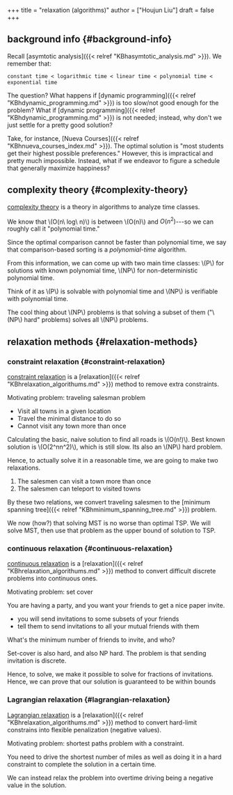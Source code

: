+++
title = "relaxation (algorithms)"
author = ["Houjun Liu"]
draft = false
+++

## background info {#background-info}

Recall [asymtotic analysis]({{< relref "KBhasymtotic_analysis.md" >}}). We remember that:

```text
constant time < logarithmic time < linear time < polynomial time < exponential time
```

The question? What happens if [dynamic programming]({{< relref "KBhdynamic_programming.md" >}}) is too slow/not good enough for the problem? What if [dynamic programming]({{< relref "KBhdynamic_programming.md" >}}) is not needed; instead, why don't we just settle for a pretty good solution?

Take, for instance, [Nueva Courses]({{< relref "KBhnueva_courses_index.md" >}}). The optimal solution is "most students get their highest possible preferences." However, this is impractical and pretty much impossible. Instead, what if we endeavor to figure a schedule that generally maximize happiness?


## complexity theory {#complexity-theory}

[complexity theory](#complexity-theory) is a theory in algorithms to analyze time classes.

We know that \\(O(n\ log\ n)\\) is between \\(O(n)\\) and $O(n^2)$---so we can roughly call it "polynomial time."

Since the optimal comparison cannot be faster than polynomial time, we say that comparison-based sorting is a _polynomial-time_ algorithm.

From this information, we can come up with two main time classes: \\(P\\) for solutions with known polynomial time, \\(NP\\) for non-deterministic polynomial time.

Think of it as \\(P\\) is solvable with polynomial time and \\(NP\\) is verifiable with polynomial time.

The cool thing about \\(NP\\) problems is that solving a subset of them ("\\(NP\\) hard" problems) solves all \\(NP\\) problems.


## relaxation methods {#relaxation-methods}


### constraint relaxation {#constraint-relaxation}

[constraint relaxation](#constraint-relaxation) is a [relaxation]({{< relref "KBhrelaxation_algorithums.md" >}}) method to remove extra constraints.

Motivating problem: traveling salesman problem

-   Visit all towns in a given location
-   Travel the minimal distance to do so
-   Cannot visit any town more than once

Calculating the basic, naive solution to find all roads is \\(O(n!)\\). Best known solution is \\(O(2^nn^2)\\), which is still slow. Its also an \\(NP\\) hard problem.

Hence, to actually solve it in a reasonable time, we are going to make two relaxations.

1.  The salesmen can visit a town more than once
2.  The salesmen can teleport to visited towns

By these two relations, we convert traveling salesmen to the [minimum spanning tree]({{< relref "KBhminimum_spanning_tree.md" >}}) problem.

We now (how?) that solving MST is no worse than optimal TSP. We will solve MST, then use that problem as the upper bound of solution to TSP.


### continuous relaxation {#continuous-relaxation}

[continuous relaxation](#continuous-relaxation) is a [relaxation]({{< relref "KBhrelaxation_algorithums.md" >}}) method to convert difficult discrete problems into continuous ones.

Motivating problem: set cover

You are having a party, and you want your friends to get a nice paper invite.

-   you will send invitations to some subsets of your friends
-   tell them to send invitations to all your mutual friends with them

What's the minimum number of friends to invite, and who?

Set-cover is also hard, and also NP hard. The problem is that sending invitation is discrete.

Hence, to solve, we make it possible to solve for fractions of invitations. Hence, we can prove that our solution is guaranteed to be within bounds


### Lagrangian relaxation {#lagrangian-relaxation}

[Lagrangian relaxation](#lagrangian-relaxation) is a [relaxation]({{< relref "KBhrelaxation_algorithums.md" >}}) method to convert hard-limit constrains into flexible penalization (negative values).

Motivating problem: shortest paths problem with a constraint.

You need to drive the shortest number of miles as well as doing it in a hard constraint to complete the solution in a certain time.

We can instead relax the problem into overtime driving being a negative value in the solution.
